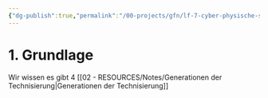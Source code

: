 ```yaml
---
{"dg-publish":true,"permalink":"/00-projects/gfn/lf-7-cyber-physische-systeme-ergaenzen/","tags":["LF07","gfn","inProgress","publish"],"noteIcon":"","updated":"2024-06-10T02:02:17.000+02:00"}
---
```


# 1. Grundlage

Wir wissen es gibt 4 [[02 - RESOURCES/Notes/Generationen der Technisierung\|Generationen der Technisierung]]